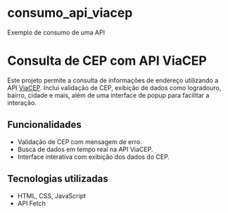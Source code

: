 # consumo_api_viacep
Exemplo de consumo de uma API

# Consulta de CEP com API ViaCEP

Este projeto permite a consulta de informações de endereço utilizando a API [ViaCEP](https://viacep.com.br). Inclui validação de CEP, exibição de dados como logradouro, bairro, cidade e mais, além de uma interface de popup para facilitar a interação.

## Funcionalidades
- Validação de CEP com mensagem de erro.
- Busca de dados em tempo real na API ViaCEP.
- Interface interativa com exibição dos dados do CEP.

## Tecnologias utilizadas
- HTML, CSS, JavaScript
- API Fetch

